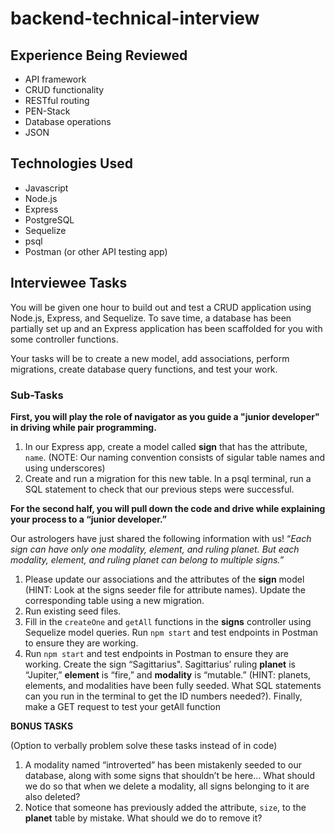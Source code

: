 # backend-technical-interview

## Experience Being Reviewed

- API framework
- CRUD functionality
- RESTful routing
- PEN-Stack
- Database operations
- JSON

## Technologies Used

- Javascript
- Node.js
- Express
- PostgreSQL
- Sequelize
- psql
- Postman (or other API testing app)

## Interviewee Tasks

You will be given one hour to build out and test a CRUD application using Node.js, Express, and Sequelize. To save time, a database has been partially set up and an Express application has been scaffolded for you with some controller functions.

Your tasks will be to create a new model, add associations, perform migrations, create database query functions, and test your work.

### Sub-Tasks

**First, you will play the role of navigator as you guide a "junior developer" in driving while pair programming.**

1. In our Express app, create a model called **sign** that has the attribute, `name`. (NOTE: Our naming convention consists of sigular table names and using underscores)
2. Create and run a migration for this new table. In a psql terminal, run a SQL statement to check that our previous steps were successful.

**For the second half, you will pull down the code and drive while explaining your process to a “junior developer.”**

Our astrologers have just shared the following information with us! “*Each sign can have only one modality, element, and ruling planet. But each modality, element, and ruling planet can belong to multiple signs.*” 

1. Please update our associations and the attributes of the **sign** model (HINT: Look at the signs seeder file for attribute names). Update the corresponding table using a new migration.
2. Run existing seed files.
3. Fill in the `createOne` and `getAll` functions in the **signs** controller using Sequelize model queries. Run `npm start` and test endpoints in Postman to ensure they are working.
4. Run `npm start` and test endpoints in Postman to ensure they are working. Create the sign “Sagittarius". Sagittarius’ ruling **planet** is “Jupiter,” **element** is “fire,” and **modality** is “mutable.” (HINT: planets, elements, and modalities have been fully seeded. What SQL statements can you run in the terminal to get the ID numbers needed?). Finally, make a GET request to test your getAll function

**BONUS TASKS**

(Option to verbally problem solve these tasks instead of in code)

1. A modality named “introverted” has been mistakenly seeded to our database, along with some signs that shouldn’t be here… What should we do so that when we delete a modality, all signs belonging to it are also deleted?
2. Notice that someone has previously added the attribute, `size`, to the **planet** table by mistake. What should we do to remove it?
